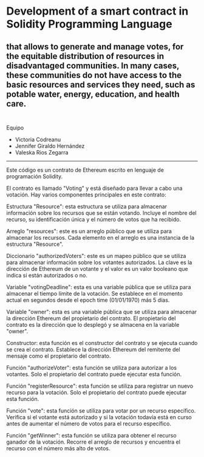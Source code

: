# Development of a smart contract in Solidity Programming Language
## that allows to generate and manage votes, for the equitable distribution of resources in disadvantaged communities. In many cases, these communities do not have access to the basic resources and services they need, such as potable water, energy, education, and health care. <br><br>

Equipo
* Victoria Codreanu<br>
* Jennifer Giraldo Hernández<br>
* Valeska Rios Zegarra<br>
<hr>


Este código es un contrato de Ethereum escrito en lenguaje de programación Solidity.

El contrato es llamado "Voting" y está diseñado para llevar a cabo una votación. Hay varios componentes principales en este contrato:

Estructura "Resource": esta estructura se utiliza para almacenar información sobre los recursos que se están votando. Incluye el nombre del recurso, su identificación única y el número de votos que ha recibido.

Arreglo "resources": este es un arreglo público que se utiliza para almacenar los recursos. Cada elemento en el arreglo es una instancia de la estructura "Resource".

Diccionario "authorizedVoters": este es un mapeo público que se utiliza para almacenar información sobre los votantes autorizados. La clave es la dirección de Ethereum de un votante y el valor es un valor booleano que indica si están autorizados o no.

Variable "votingDeadline": esta es una variable pública que se utiliza para almacenar el tiempo límite de la votación. Se establece en el momento actual en segundos desde el epoch time (01/01/1970) más 5 días.

Variable "owner": esta es una variable pública que se utiliza para almacenar la dirección Ethereum del propietario del contrato. El propietario del contrato es la dirección que lo desplegó y se almacena en la variable "owner".

Constructor: esta función es el constructor del contrato y se ejecuta cuando se crea el contrato. Establece la dirección Ethereum del remitente del mensaje como el propietario del contrato.

Función "authorizeVoter": esta función se utiliza para autorizar a los votantes. Solo el propietario del contrato puede ejecutar esta función.

Función "registerResource": esta función se utiliza para registrar un nuevo recurso para la votación. Solo el propietario del contrato puede ejecutar esta función.

Función "vote": esta función se utiliza para votar por un recurso específico. Verifica si el votante está autorizado y si la votación todavía está en curso antes de aumentar el número de votos para el recurso específico.

Función "getWinner": esta función se utiliza para obtener el recurso ganador de la votación. Recorre el arreglo de recursos y encuentra el recurso con el número más alto de votos.
